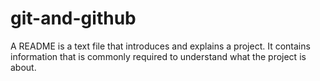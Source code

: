 # git-and-github
A README is a text file that introduces and explains a project. It contains information that is commonly required to understand what the project is about.
